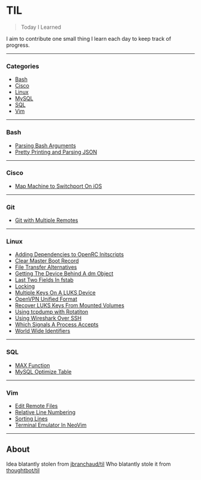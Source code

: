# TIL

> Today I Learned

I aim to contribute one small thing I learn each day to keep track of progress.

---

### Categories

* [Bash](#bash)
* [Cisco](#cisco)
* [Linux](#linux)
* [MySQL](#mysql)
* [SQL](#sql)
* [Vim](#vim)

---

### Bash

- [Parsing Bash Arguments](bash/parsing-bash-arguments.md)
- [Pretty Printing and Parsing JSON](bash/pretty-printing-and-parsing-json.md)

---

### Cisco

- [Map Machine to Switchport On iOS](cisco/map-machine-to-switchport-on-ios.md)

---

### Git

- [Git with Multiple Remotes](git/git-with-multiple-remotes.md)

---

### Linux

- [Adding Dependencies to OpenRC Initscripts](linux/adding-dependencies-to-openrc-initscripts.md)
- [Clear Master Boot Record](linux/clear-master-boot-record.md)
- [File Transfer Alternatives](linux/file-transfer-alternatives.md)
- [Getting The Device Behind A dm Object](linux/getting-the-device-behind-a-dm-object.md)
- [Last Two Fields In fstab](linux/last-two-fields-in-fstab.md)
- [Locking](linux/locking.md)
- [Multiple Keys On A LUKS Device](linux/multiple-keys-luks.md)
- [OpenVPN Unified Format](linux/openvpn-unified-format.md)
- [Recover LUKS Keys From Mounted Volumes](linux/recovering-luks-keys-mounted-volumes.md)
- [Using tcpdump with Rotatiton](linux/tcpdump-with-rotation.md)
- [Using Wireshark Over SSH](linux/using-wireshark-over-ssh.md)
- [Which Signals A Process Accepts](linux/which-signals-a-process-accepts.md)
- [World Wide Identifiers](linux/world-wide-identifiers.md)

---

### SQL

- [MAX Function](sql/max-function.md)
- [MySQL Optimize Table](sql/mysql-optimize-table.md)

---

### Vim

- [Edit Remote Files](vim/edit-remote-files.md)
- [Relative Line Numbering](vim/relative-line-numbering.md)
- [Sorting Lines](vim/sorting-lines.md)
- [Terminal Emulator In NeoVim](vim/terminal-emulator-in-neovim.md)

---

## About

Idea blatantly stolen from [jbranchaud/til](https://github.com/jbranchaud/til)
Who blatantly stole it from [thoughtbot/til](https://github.com/thoughtbot/til)
